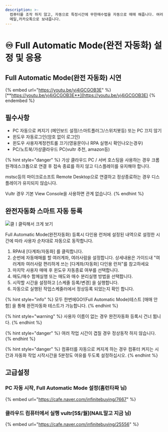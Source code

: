 ```yaml
---
description: >-
  컴퓨터를 조작 하지 않고, 자동으로 특정시간에 무한매수법을 자동으로 매매 해줍니다. 여러사람, 여러계좌도 지원하며, 매매내역을
  메일,카카오톡으로 보내줍니다.
---
```


# ♾ Full Automatic Mode(완전 자동화) 설정 및 응용

## Full Automatic Mode(완전 자동화) 시연

{% embed url="https://youtu.be/yj4iGCGOB3E" %}
[**https://youtu.be/yj4iGCGOB3E**](https://youtu.be/yj4iGCGOB3E)
{% endembed %}

## 필수사항

* PC 자동으로 켜지기 (메인보드 설정/스마트플러그/스위치봇등) 또는 PC  끄지 않기
* 윈도우 자동로그인(암호 없이 로그인)
* 윈도우 사용자계정컨트롤 끄기(영웅문이나 RPA 실행시 확인나오는경우)
* PC/노트북/가상클라우드 PC(vultr 추천, amazon등)

{% hint style="danger" %}
가상 클라우드 PC / 서버 호스팅을 사용하는 경우 크롬 원격데스크톱으로 연결 후 접속 종료를 하지 않고 디스플레이를 유지해야 합니다.&#x20;

mstsc등의 마이크로소프트 Remote Desktop으로 연결하고 정상종료하는 경우 디스플레이가 유지되지 않습니다.&#x20;

Vultr 경우 기본 View Console을 사용하면 관계 없습니다.
{% endhint %}

## 완전자동화 스마트 자동 등록 &#x20;

![클ㅣ클릭해서 크게 보기](../.gitbook/assets/완전자동화세팅\_\_.gif)

Full Automatic Mode(완전자동화) 등록시 다인용 런처에 설정된 내역으로 설정한 시간에 따라 사용자 순차대로 자동으로 동작합니다.

1. RPA내 \[다계좌/자동화] 를 클릭합니다.
2. 순번에 자동매매를 할 여러계좌, 여러사람을 설정합니다. 상세내용은 가이드내 "여러계좌 여러사람 편리하게 쓰는 \[다계좌/자동화] 다인용 런처"를 참고하세요
3. 마지막 사용자 매매 후 윈도우 자동종료 여부를 선택합니다.
4. 매도/매수 함께실행 또는 매도와 매수 분리실행 방법을 선택합니다.
5. 시작할 시간을 설정하고 \[스케줄 등록/변경] 을 실행합니다.
6. 자동으로 실행된 작업스케줄러에서 정상등록 되었는지 확인 합니다.

{% hint style="info" %}
모두 한번에GO!(Full Automatic Mode)테스트 \[매매 안함] 을 통해 완전자동화 테스트가 가능합니다.
{% endhint %}

{% hint style="warning" %}
사용자 이름이 없는 경우 완전자동화 등록시 건너 뜁니다.
{% endhint %}

{% hint style="danger" %}
여러 작업 시간이 겹칠 경우 정상동작 하지 않습니다.
{% endhint %}

{% hint style="danger" %}
컴퓨터를 자동으로 켜지게 하는 경우 컴퓨터 켜지는 시간과 자동화 작업 시작시간을 5분정도 여유를 두도록 설정하십시오.
{% endhint %}

##

## 고급설정

### **PC 자동 시작, Full Automatic Mode 설정(홈런타짜 님)**

{% embed url="https://cafe.naver.com/infinitebuying/7667" %}

### 클라우드 컴퓨터에서 실행 vultr\[5$/월]\(NAIL말고 지금 님)

{% embed url="https://cafe.naver.com/infinitebuying/25556" %}
